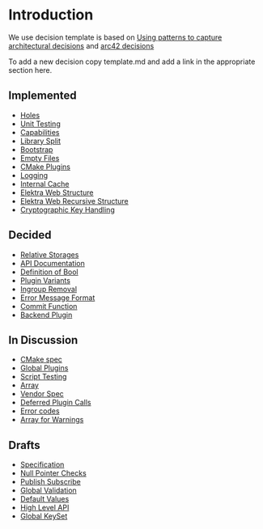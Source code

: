 # Introduction

We use decision template is based on
[Using patterns to capture architectural decisions](http://www.cs.rug.nl/~paris/papers/IEEESW07.pdf)
and [arc42 decisions](http://docs.arc42.org/section-9/)

To add a new decision copy template.md and add a link in the appropriate
section here.

## Implemented

- [Holes](holes.md)
- [Unit Testing](unit_testing.md)
- [Capabilities](capabilities.md)
- [Library Split](library_split.md)
- [Bootstrap](bootstrap.md)
- [Empty Files](empty_files.md)
- [CMake Plugins](cmake_plugins.md)
- [Logging](logging.md)
- [Internal Cache](internal_cache.md)
- [Elektra Web Structure](elektra_web.md)
- [Elektra Web Recursive Structure](elektra_web_recursive.md)
- [Cryptographic Key Handling](cryptograhic_key_handling.md)

## Decided

- [Relative Storages](relative.md)
- [API Documentation](api_documentation.md)
- [Definition of Bool](bool.md)
- [Plugin Variants](plugin_variants.md)
- [Ingroup Removal](ingroup_removal.md)
- [Error Message Format](error_message_format.md)
- [Commit Function](commit_function.md)
- [Backend Plugin](backend_plugin.md)

## In Discussion

- [CMake spec](cmake_spec.md)
- [Global Plugins](global_plugins.md)
- [Script Testing](script_testing.md)
- [Array](array.md)
- [Vendor Spec](vendor_spec.md)
- [Deferred Plugin Calls](deferred_plugin_calls.md)
- [Error codes](error_codes.md)
- [Array for Warnings](warning-array.md)

## Drafts

- [Specification](specification.md)
- [Null Pointer Checks](null_pointer_checks.md)
- [Publish Subscribe](pubsub.md)
- [Global Validation](global_validation.md)
- [Default Values](default_values.md)
- [High Level API](high_level_api.md)
- [Global KeySet](global_keyset.md)

